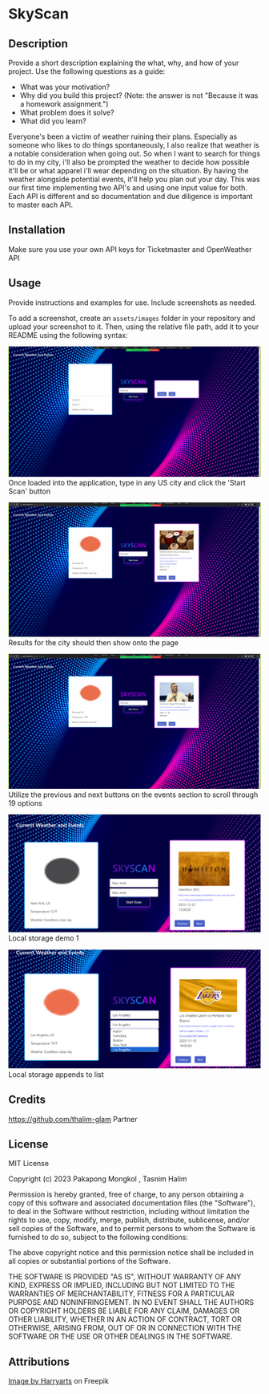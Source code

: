 # SkyScan

## Description

Provide a short description explaining the what, why, and how of your project. Use the following questions as a guide:

- What was your motivation?
- Why did you build this project? (Note: the answer is not "Because it was a homework assignment.")
- What problem does it solve?
- What did you learn?

Everyone's been a victim of weather ruining their plans. Especially as someone who likes to do things spontaneously, I also realize that weather is a notable consideration when going out. So when I want to search for things to do in my city, i'll also be prompted the weather to decide how possible it'll be or what apparel i'll wear depending on the situation. By having the weather alongside potential events, it'll help you plan out your day. This was our first time implementing two API's and using one input value for both. Each API is different and so documentation and due diligence is important to master each API.

## Installation

Make sure you use your own API keys for Ticketmaster and OpenWeather API

## Usage

Provide instructions and examples for use. Include screenshots as needed.

To add a screenshot, create an `assets/images` folder in your repository and upload your screenshot to it. Then, using the relative file path, add it to your README using the following syntax:

![Alt text](<assets/images/demo 1.png>)
Once loaded into the application, type in any US city and click the 'Start Scan' button

![Alt text](<assets/images/demo 2.png>)
Results for the city should then show onto the page

![Alt text](<assets/images/demo 3.png>)
Utilize the previous and next buttons on the events section to scroll through 19 options

![Alt text](assets/images/Localstorage-1.png)
Local storage demo 1

![Alt text](assets/images/Localstorage-2.png)
Local storage appends to list 
## Credits

https://github.com/thalim-glam
Partner

## License

MIT License

Copyright (c) 2023 Pakapong Mongkol , Tasnim Halim

Permission is hereby granted, free of charge, to any person obtaining a copy
of this software and associated documentation files (the "Software"), to deal
in the Software without restriction, including without limitation the rights
to use, copy, modify, merge, publish, distribute, sublicense, and/or sell
copies of the Software, and to permit persons to whom the Software is
furnished to do so, subject to the following conditions:

The above copyright notice and this permission notice shall be included in all
copies or substantial portions of the Software.

THE SOFTWARE IS PROVIDED "AS IS", WITHOUT WARRANTY OF ANY KIND, EXPRESS OR
IMPLIED, INCLUDING BUT NOT LIMITED TO THE WARRANTIES OF MERCHANTABILITY,
FITNESS FOR A PARTICULAR PURPOSE AND NONINFRINGEMENT. IN NO EVENT SHALL THE
AUTHORS OR COPYRIGHT HOLDERS BE LIABLE FOR ANY CLAIM, DAMAGES OR OTHER
LIABILITY, WHETHER IN AN ACTION OF CONTRACT, TORT OR OTHERWISE, ARISING FROM,
OUT OF OR IN CONNECTION WITH THE SOFTWARE OR THE USE OR OTHER DEALINGS IN THE
SOFTWARE.

## Attributions

 <a href="https://www.freepik.com/free-vector/abstract-colorful-technology-dotted-wave-background_6166234.htm#query=modern&position=46&from_view=search&track=sph">Image by Harryarts</a> on Freepik
 
